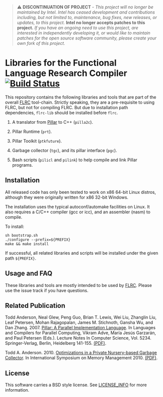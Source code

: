 > :warning: **DISCONTINUATION OF PROJECT** - 
> *This project will no longer be maintained by Intel.
> Intel has ceased development and contributions including, but not limited to, maintenance, bug fixes, new releases, or updates, to this project.*
> **Intel no longer accepts patches to this project.**
> *If you have an ongoing need to use this project, are interested in independently developing it, or would like to maintain patches for the open source software community, please create your own fork of this project.*


# Libraries for the Functional Language Research Compiler [![Build Status](https://travis-ci.org/IntelLabs/flrc-lib.svg)](https://travis-ci.org/IntelLabs/flrc-lib)

This repository contains the following libraries and tools that are 
part of the overall [FLRC] tool-chain. Strictly speaking, they 
are a pre-requisite to using FLRC, but not for compiling FLRC. But
due to installation path dependencies, `flrc-lib` should be installed
before `flrc`.

1. A translator from [Pillar] to C++ (`pilla2c`).

2. Pillar Runtime (`prt`). 

3. Pillar Toolkit (`ptkfuture`).

4. Garbage collector (`tgc`), and its pillar interface (`pgc`).

5. Bash scripts (`pilicl` and `pilink`) to help compile and link Pillar programs.

## Installation

All released code has only been tested to work on x86 64-bit 
Linux distros, although they were originally written for x86 32-bit 
Windows.

The installation uses the typical autoconf/automake facilities on
Linux. It also requires a C/C++ compiler (gcc or icc), and an 
assembler (nasm) to compile.

To install:

```
sh bootstrap.sh
./configure --prefix=${PREFIX}
make && make install
```

If successful, all related libraries and scripts will be installed
under the given path `${PREFIX}`. 

## Usage and FAQ

These libraries and tools are mostly intended to be used by [FLRC].
Please use the issue track if you have questions.

## Related Publication

Todd Anderson, Neal Glew, Peng Guo, Brian T. Lewis, Wei Liu, Zhanglin Liu, Leaf Petersen, Mohan Rajagopalan, James M. Stichnoth, Gansha Wu, and Dan Zhang. 2007. [Pillar: A Parallel Implementation Language][Pillar]. In Languages and Compilers for Parallel Computing, Vikram Adve, María Jesús Garzarán, and Paul Petersen (Eds.). Lecture Notes In Computer Science, Vol. 5234. Springer-Verlag, Berlin, Heidelberg 141-155. [(PDF)](doc/pillar-lcpc.pdf).

Todd A. Anderson.  2010. [Optimizations in a Private Nursery-based Garbage Collector][TGC]. In International Symposium on Memory Management 2010.  [(PDF)](doc/optimizations-private-nursery.pdf).

## License

This software carries a BSD style license. See [LICENSE_INFO](LICENSE_INFO.txt) for more information.


[Pillar]: http://dl.acm.org/citation.cfm?id=1433050.1433063
[FLRC]: https://github.com/IntelLabs/flrc
[TGC]: http://dl.acm.org/citation.cfm?id=1806655

